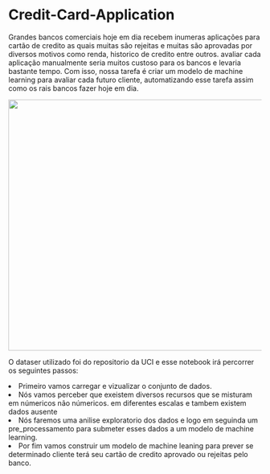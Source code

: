 # Credit-Card-Application

Grandes bancos comerciais hoje em dia recebem inumeras aplicações para cartão de credito as quais muitas são rejeitas e muitas são aprovadas por diversos motivos como renda, historico de credito entre outros. avaliar cada aplicação manualmente seria muitos custoso para os bancos e levaria bastante tempo. Com isso, nossa tarefa é criar um modelo de machine learning para avaliar cada futuro cliente, automatizando esse tarefa assim como os rais bancos fazer hoje em dia.

<img src='201703100023430.PNG' style='width:1000px;height:500px'>

O dataser utilizado foi do repositorio da UCI e esse notebook irá percorrer os seguintes passos:

<li>Primeiro vamos carregar e vizualizar o conjunto de dados.</li>
<li>Nós vamos perceber que exeistem diversos recursos que se misturam em númericos não númericos. em diferentes escalas e tambem existem dados ausente</li>
<li>Nós faremos uma anilise exploratorio dos dados e logo em seguinda um pre_processamento para submeter esses dados a um modelo de machine learning.</li>
<li>Por fim vamos construir um modelo de machine leaning para prever se determinado cliente terá seu cartão de credito aprovado ou rejeitas pelo banco.</li>
